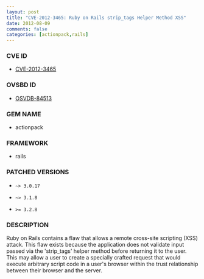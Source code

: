 ```yaml
---
layout: post
title: "CVE-2012-3465: Ruby on Rails strip_tags Helper Method XSS"
date: 2012-08-09
comments: false
categories: [actionpack,rails]
---
```



### CVE ID

* [CVE-2012-3465](http://www.osvdb.org/show/osvdb/84513)



### OVSBD ID

* [OSVDB-84513](http://www.osvdb.org/show/osvdb/84513)


### GEM NAME

* actionpack

### FRAMEWORK

* rails


### PATCHED VERSIONS


* `~> 3.0.17`

* `~> 3.1.8`

* `>= 3.2.8`


### DESCRIPTION

Ruby on Rails contains a flaw that allows a remote cross-site scripting (XSS)
attack. This flaw exists because the application does not validate input
passed via the 'strip_tags' helper method before returning it to the user.
This may allow a user to create a specially crafted request that would
execute arbitrary script code in a user's browser within the trust
relationship between their browser and the server.

